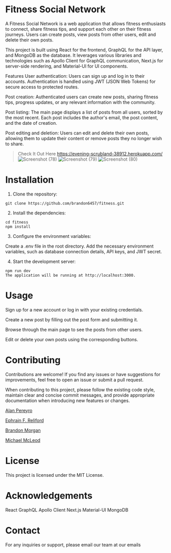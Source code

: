 # Fitness Social Network

A Fitness Social Network is a web application that allows fitness enthusiasts to connect, share fitness tips, and support each other on their fitness journeys. Users can create posts, view posts from other users, edit and delete their own posts.

This project is built using React for the frontend, GraphQL for the API layer, and MongoDB as the database. It leverages various libraries and technologies such as Apollo Client for GraphQL communication, Next.js for server-side rendering, and Material-UI for UI components.

Features
User authentication: Users can sign up and log in to their accounts. Authentication is handled using JWT (JSON Web Tokens) for secure access to protected routes.

Post creation: Authenticated users can create new posts, sharing fitness tips, progress updates, or any relevant information with the community.

Post listing: The main page displays a list of posts from all users, sorted by the most recent. Each post includes the author's email, the post content, and the date of creation.

Post editing and deletion: Users can edit and delete their own posts, allowing them to update their content or remove posts they no longer wish to share.
> Check It Out Here https://evening-scrubland-38912.herokuapp.com/
![Screenshot (78)](https://github.com/brandon6457/fitness/assets/124737955/bf5cacec-1b07-4c73-9223-87fddd2009b2)
![Screenshot (79)](https://github.com/brandon6457/fitness/assets/124737955/f4a2804f-cb5c-4f87-8a94-7ce3473a1528)
![Screenshot (80)](https://github.com/brandon6457/fitness/assets/124737955/b4692eed-9a57-455d-ae99-effb0de000ae)

# Installation
1. Clone the repository:

```
git clone https://github.com/brandon6457/fitness.git
```

2. Install the dependencies:

```
cd fitness
npm install
```
3. Configure the environment variables:

Create a .env file in the root directory.
Add the necessary environment variables, such as database connection details, API keys, and JWT secret.

4. Start the development server:

```
npm run dev
The application will be running at http://localhost:3000.
```

# Usage

Sign up for a new account or log in with your existing credentials.

Create a new post by filling out the post form and submitting it.

Browse through the main page to see the posts from other users.

Edit or delete your own posts using the corresponding buttons.

# Contributing
Contributions are welcome! If you find any issues or have suggestions for improvements, feel free to open an issue or submit a pull request.

When contributing to this project, please follow the existing code style, maintain clear and concise commit messages, and provide appropriate documentation when introducing new features or changes.

[Alan Pereyro](https://github.com/APereyro)

[Ephrain F. Reliford](https://github.com/SurosRegime)

[Brandon Morgan](https://github.com/brandon6457)

[Michael McLeod](https://github.com/ChemicalModel)

# License

This project is licensed under the MIT License.

# Acknowledgements
React
GraphQL
Apollo Client
Next.js
Material-UI
MongoDB

# Contact
For any inquiries or support, please email our team at our emails  


